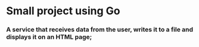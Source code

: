 # Small project using Go

### A service that receives data from the user, writes it to a file and displays it on an HTML page;

